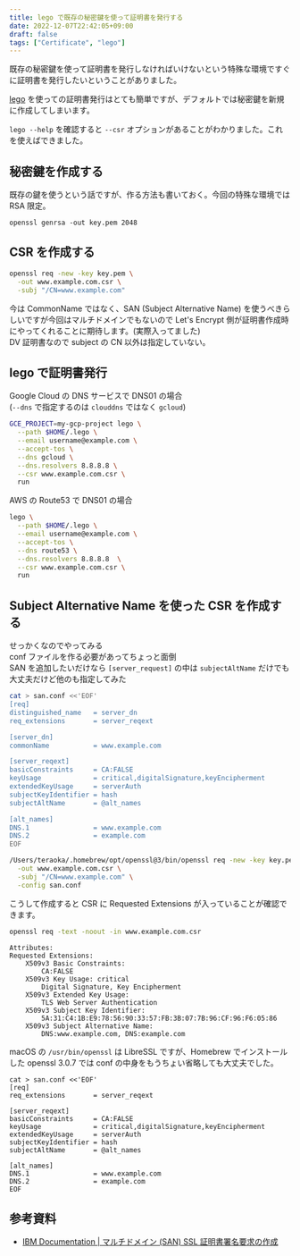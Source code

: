 ```yaml
---
title: lego で既存の秘密鍵を使って証明書を発行する
date: 2022-12-07T22:42:05+09:00
draft: false
tags: ["Certificate", "lego"]
---
```


既存の秘密鍵を使って証明書を発行しなければいけないという特殊な環境ですぐに証明書を発行したいということがありました。

[lego](https://github.com/go-acme/lego) を使っての証明書発行はとても簡単ですが、デフォルトでは秘密鍵を新規に作成してしまいます。

`lego --help` を確認すると `--csr` オプションがあることがわかりました。これを使えばできました。

## 秘密鍵を作成する

既存の鍵を使うという話ですが、作る方法も書いておく。今回の特殊な環境では RSA 限定。

```
openssl genrsa -out key.pem 2048
```

## CSR を作成する

```bash
openssl req -new -key key.pem \
  -out www.example.com.csr \
  -subj "/CN=www.example.com"
```

今は CommonName ではなく、SAN (Subject Alternative Name) を使うべきらしいですが今回はマルチドメインでもないので
Let's Encrypt 側が証明書作成時にやってくれることに期待します。(実際入ってました)  
DV 証明書なので subject の CN 以外は指定していない。

## lego で証明書発行

Google Cloud の DNS サービスで DNS01 の場合  
(`--dns` で指定するのは `clouddns` ではなく `gcloud`)

```bash
GCE_PROJECT=my-gcp-project lego \
  --path $HOME/.lego \
  --email username@example.com \
  --accept-tos \
  --dns gcloud \
  --dns.resolvers 8.8.8.8 \
  --csr www.example.com.csr \
  run
```

AWS の Route53 で DNS01 の場合

```bash
lego \
  --path $HOME/.lego \
  --email username@example.com \
  --accept-tos \
  --dns route53 \
  --dns.resolvers 8.8.8.8  \
  --csr www.example.com.csr \
  run
```

## Subject Alternative Name を使った CSR を作成する

せっかくなのでやってみる  
conf ファイルを作る必要があってちょっと面倒  
SAN を追加したいだけなら `[server_request]` の中は `subjectAltName` だけでも大丈夫だけど他のも指定してみた

```bash
cat > san.conf <<'EOF'
[req]
distinguished_name   = server_dn
req_extensions       = server_reqext

[server_dn]
commonName           = www.example.com

[server_reqext]
basicConstraints     = CA:FALSE
keyUsage             = critical,digitalSignature,keyEncipherment
extendedKeyUsage     = serverAuth
subjectKeyIdentifier = hash
subjectAltName       = @alt_names

[alt_names]
DNS.1                = www.example.com
DNS.2                = example.com
EOF
```

```bash
/Users/teraoka/.homebrew/opt/openssl@3/bin/openssl req -new -key key.pem \
  -out www.example.com.csr \
  -subj "/CN=www.example.com" \
  -config san.conf
```

こうして作成すると CSR に Requested Extensions が入っていることが確認できます。

```bash
openssl req -text -noout -in www.example.com.csr
```

```
Attributes:
Requested Extensions:
    X509v3 Basic Constraints:
        CA:FALSE
    X509v3 Key Usage: critical
        Digital Signature, Key Encipherment
    X509v3 Extended Key Usage:
        TLS Web Server Authentication
    X509v3 Subject Key Identifier:
        5A:31:C4:1B:E9:78:56:90:33:57:FB:3B:07:7B:96:CF:96:F6:05:86
    X509v3 Subject Alternative Name:
        DNS:www.example.com, DNS:example.com
```


macOS の `/usr/bin/openssl` は LibreSSL ですが、Homebrew でインストールした openssl 3.0.7 では conf の中身をもうちょい省略しても大丈夫でした。

```
cat > san.conf <<'EOF'
[req]
req_extensions       = server_reqext

[server_reqext]
basicConstraints     = CA:FALSE
keyUsage             = critical,digitalSignature,keyEncipherment
extendedKeyUsage     = serverAuth
subjectKeyIdentifier = hash
subjectAltName       = @alt_names

[alt_names]
DNS.1                = www.example.com
DNS.2                = example.com
EOF
```

## 参考資料

- [IBM Documentation | マルチドメイン (SAN) SSL 証明書署名要求の作成](https://www.ibm.com/docs/ja/qsip/7.4?topic=sc-creating-multi-domain-san-ssl-certificate-signing-request)

